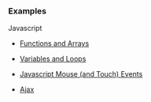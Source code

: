 ### Examples

Javascript

- [Functions and Arrays](https://helsten-jeff.github.io/examples/javascript/fns-and-arrays.html)

- [Variables and Loops](https://helsten-jeff.github.io/examples/javascript/vars-and-loops.html)

- [Javascript Mouse (and Touch) Events](https://helsten-jeff.github.io/examples/javascript/javascript-events.html)

- [Ajax](https://helsten-jeff.github.io/examples/javascript/ajax.html)

